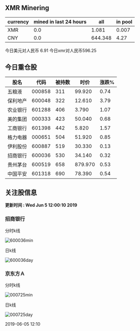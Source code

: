 ## XMR Minering

|currency|mined in last 24 hours|all|in pool|
|---|---|---|---|
|XMR|0.0|1.081|0.007|
|CNY|0.0|644.348|4.27|

今日美元对人民币 6.91	今日xmr对人民币596.25


## 今日重仓股 

|股名|代码|被持数|时价|涨跌%|
|---|---|---|---|---|
|五粮液|000858|311|99.920|0.74|
|保利地产|600048|322|12.610|3.79|
|农业银行|601288|406|3.790|1.07|
|美的集团|000333|423|50.040|0.68|
|工商银行|601398|442|5.820|1.57|
|格力电器|000651|504|51.920|0.85|
|伊利股份|600887|519|30.330|0.13|
|招商银行|600036|530|34.140|0.32|
|贵州茅台|600519|658|879.970|0.53|
|中国平安|601318|690|78.390|0.54|

## 关注股信息
**更新时间 : Wed Jun  5 12:00:10 2019**
### 招商银行 
分时k线

![600036min](http://image.sinajs.cn/newchart/min/n/sh600036.gif)

日k线

![600036day](http://image.sinajs.cn/newchart/daily/n/sh600036.gif)

### 京东方Ａ 
分时k线

![000725min](http://image.sinajs.cn/newchart/min/n/sz000725.gif)

日k线

![000725day](http://image.sinajs.cn/newchart/daily/n/sz000725.gif)

2019-06-05 12:10